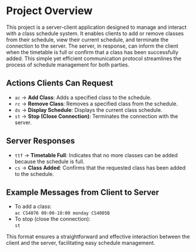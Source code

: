 # Project Overview

This project is a server-client application designed to manage and interact with a class schedule system. It enables clients to add or remove classes from their schedule, view their current schedule, and terminate the connection to the server. The server, in response, can inform the client when the timetable is full or confirm that a class has been successfully added. This simple yet efficient communication protocol streamlines the process of schedule management for both parties.

## Actions Clients Can Request

- `ac` -> **Add Class**: Adds a specified class to the schedule.
- `rc` -> **Remove Class**: Removes a specified class from the schedule.
- `ds` -> **Display Schedule**: Displays the current class schedule.
- `st` -> **Stop (Close Connection)**: Terminates the connection with the server.

## Server Responses

- `ttf` -> **Timetable Full**: Indicates that no more classes can be added because the schedule is full.
- `cs` -> **Class Added**: Confirms that the requested class has been added to the schedule.

## Example Messages from Client to Server

- To add a class:  
  `ac CS4076 09:00-10:00 monday CS4005B`
- To stop (close the connection):  
  `st`

This format ensures a straightforward and effective interaction between the client and the server, facilitating easy schedule management.

